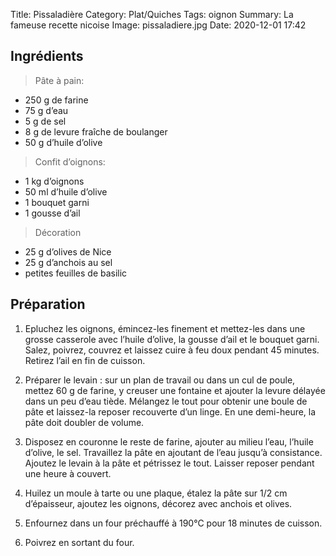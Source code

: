 Title: Pissaladière
Category: Plat/Quiches
Tags: oignon
Summary: La fameuse recette nicoise
Image: pissaladiere.jpg
Date: 2020-12-01 17:42

## Ingrédients

> Pâte à pain:

- 250 g de farine
- 75 g d’eau
- 5 g de sel
- 8 g de levure fraîche de boulanger
- 50 g d’huile d’olive

> Confit d’oignons:

- 1 kg d’oignons
- 50 ml d’huile d’olive
- 1 bouquet garni
- 1 gousse d’ail

> Décoration

- 25 g d’olives de Nice
- 25 g d’anchois au sel
- petites feuilles de basilic

## Préparation
1. Epluchez les oignons, émincez-les finement et mettez-les dans une grosse casserole avec l’huile d’olive, la gousse d’ail et le bouquet garni. Salez, poivrez, couvrez et laissez cuire à feu doux pendant 45 minutes. Retirez l’ail en fin de cuisson.

2. Préparer le levain : sur un plan de travail ou dans un cul de poule, mettez 60 g de farine, y creuser une fontaine et ajouter la levure délayée dans un peu d’eau tiède. Mélangez le tout pour obtenir une boule de pâte et laissez-la reposer recouverte d’un linge. En une demi-heure, la pâte doit doubler de volume.

3. Disposez en couronne le reste de farine, ajouter au milieu l’eau, l’huile d’olive, le sel. Travaillez la pâte en ajoutant de l’eau jusqu’à consistance. Ajoutez le levain à la pâte et pétrissez le tout. Laisser reposer pendant une heure à couvert.

4. Huilez un moule à tarte ou une plaque, étalez la pâte sur 1/2 cm d’épaisseur, ajoutez les oignons, décorez avec anchois et olives.

5. Enfournez dans un four préchauffé à 190°C pour 18 minutes de cuisson.

6. Poivrez en sortant du four.
